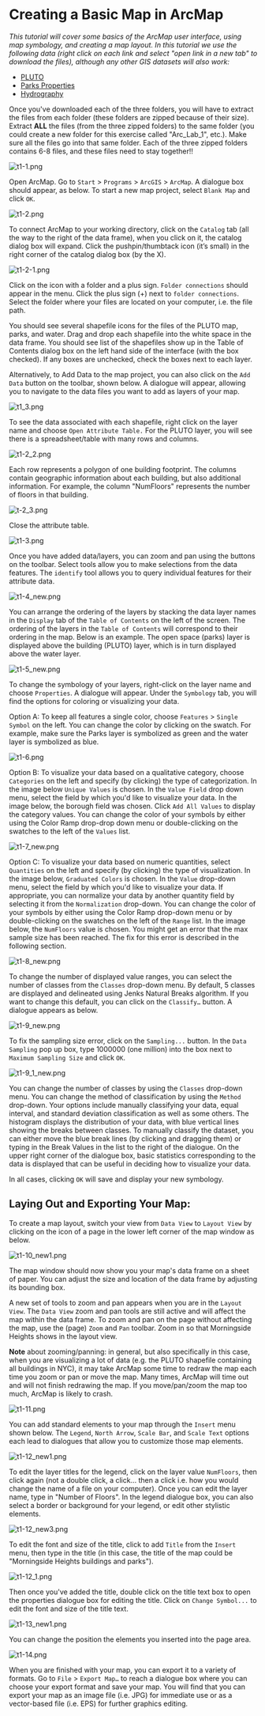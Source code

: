 # Creating a Basic Map in ArcMap

*This tutorial will cover some basics of the ArcMap user interface, using map symbology, and creating a map layout. In this tutorial we use the following data (right click on each link and select "open link in a new tab" to download the files), although any other GIS datasets will also work:*
* [PLUTO](https://www1.nyc.gov/assets/planning/download/zip/data-maps/open-data/nyc_mappluto_18v2_1_shp.zip)
* [Parks Properties](https://data.cityofnewyork.us/api/geospatial/rjaj-zgq7?method=export&format=Shapefile)
* [Hydrography](https://data.cityofnewyork.us/api/geospatial/drh3-e2fd?method=export&format=Shapefile)

Once you've downloaded each of the three folders, you will have to extract the files from each folder (these folders are zipped because of their size). Extract **ALL** the files (from the three zipped folders) to the same folder (you could create a new folder for this exercise called "Arc_Lab_1", etc.). Make sure all the files go into that same folder. Each of the three zipped folders contains 6-8 files, and these files need to stay together!! 

![t1-1.png](https://github.com/jai2125/gis_tutorials/blob/master/Images/Tutorial_01/t1_1.PNG)

Open ArcMap. Go to `Start` > `Programs` > `ArcGIS` > `ArcMap`. A dialogue box should appear, as below. To start a new map project, select `Blank Map` and click `OK`.

![t1-2.png](https://github.com/jai2125/gis_tutorials/blob/master/Images/Tutorial_01/t1_2.PNG)

To connect ArcMap to your working directory, click on the `Catalog` tab (all the way to the right of the data frame), when you click on it, the catalog dialog box will expand. Click the pushpin/thumbtack icon (it’s small) in the right corner of the catalog dialog box
(by the X).

![t1-2-1.png](https://github.com/alisaalias/gis_tutorials/blob/50374381d33d00ceb24a3403c195723b7a7666e0/Images/Tutorial_01/t1-2-1.PNG)

Click on the icon with a folder and a plus sign. `Folder connections` should appear in the menu. Click the plus sign (+) next to `folder connections`. Select the folder where your files are located on your computer, i.e. the file path.

You should see several shapefile icons for the files of the PLUTO map, parks, and water. Drag and drop each shapefile into the white space in the data frame. You should see list of the shapefiles show up in the Table of Contents dialog box on the left
hand side of the interface (with the box checked). If any boxes are unchecked, check the boxes next to each layer.

Alternatively, to Add Data to the map project, you can also click on the `Add Data` button on the toolbar, shown below. A dialogue will appear, allowing you to navigate to the data files you want to add as layers of your map.

![t1_3.png](https://github.com/alisaalias/gis_tutorials/blob/50374381d33d00ceb24a3403c195723b7a7666e0/Images/Tutorial_01/t1_3.png)

To see the data associated with each shapefile, right click on the layer name and choose `Open Attribute Table.` For the PLUTO layer, you will see there is a spreadsheet/table with many rows and columns. 

![t1-2_2.png](https://github.com/alisaalias/gis_tutorials/blob/50374381d33d00ceb24a3403c195723b7a7666e0/Images/Tutorial_01/t1-2_2.png)

Each row represents a polygon of one building footprint. The columns contain geographic information about each building, but also additional information. For example, the column "NumFloors" represents the number of floors in that building. 

![t-2_3.png](https://github.com/alisaalias/gis_tutorials/blob/50374381d33d00ceb24a3403c195723b7a7666e0/Images/Tutorial_01/t1-2_3.png)

Close the attribute table.

![t1-3.png](https://github.com/jai2125/gis_tutorials/blob/master/Images/Tutorial_01/t1_3.PNG)

Once you have added data/layers, you can zoom and pan using the buttons on the toolbar. Select tools allow you to make selections from the data features. The `identify` tool allows you to query individual features for their attribute data.

![t1-4_new.png](https://github.com/alisaalias/gis_tutorials/blob/alisaalias-patch-1/Images/Tutorial_01/t1-4_new.png)

You can arrange the ordering of the layers by stacking the data layer names in the `Display` tab of the `Table of Contents` on the left of the screen. The ordering of the layers in the `Table of Contents` will correspond to their ordering in the map. Below is an example. The open space (parks) layer is displayed above the building (PLUTO) layer, which is in turn displayed above the water layer.

![t1-5_new.png](https://github.com/alisaalias/gis_tutorials/blob/alisaalias-patch-1/Images/Tutorial_01/t1-5_new.png)

To change the symbology of your layers, right-click on the layer name and choose `Properties`. A dialogue will appear. Under the `Symbology` tab, you will find the options for coloring or visualizing your data.

Option A: To keep all features a single color, choose `Features` > `Single Symbol` on the left. You can change the color by clicking on the swatch. For example, make sure the Parks layer is symbolized as green and the water layer is symbolized as blue.

![t1-6.png](https://github.com/jai2125/gis_tutorials/blob/master/Images/Tutorial_01/t1_6.PNG)

Option B: To visualize your data based on a qualitative category, choose `Categories` on the left and specify (by clicking) the type of categorization. In the image below `Unique Values` is chosen. In the `Value Field` drop down menu, select the field by which you'd like to visualize your data. In the image below, the borough field was chosen. Click `Add All Values` to display the category values. You can change the color of your symbols by either using the Color Ramp drop-drop down menu or double-clicking on the swatches to the left of the `Values` list.

![t1-7_new.png](https://github.com/alisaalias/gis_tutorials/blob/alisaalias-patch-1/Images/Tutorial_01/t1-7_new.png)

Option C: To visualize your data based on numeric quantities, select `Quantities` on the left and specify (by clicking) the type of visualization. In the image below, `Graduated Colors` is chosen. In the `Value` drop-down menu, select the field by which you'd like to visualize your data. If appropriate, you can normalize your data by another quantity field by selecting it from the `Normalization` drop-down. You can change the color of your symbols by either using the Color Ramp drop-down menu or by double-clicking on the swatches on the left of the `Range` list. In the image below, the `NumFloors` value is chosen. You might get an error that the max sample size has been reached. The fix for this error is described in the following section.

![t1-8_new.png](https://github.com/alisaalias/gis_tutorials/blob/alisaalias-patch-1/Images/Tutorial_01/t1-8_new.png)

To change the number of displayed value ranges, you can select the number of classes from the `Classes` drop-down menu. By default, 5 classes are displayed and delineated using Jenks Natural Breaks algorithm. If you want to change this default, you can click on the `Classify…` button. A dialogue appears as below.

![t1-9_new.png](https://github.com/alisaalias/gis_tutorials/blob/alisaalias-patch-1/Images/Tutorial_01/t1-9_new.png)

To fix the sampling size error, click on the `Sampling...` button. In the `Data Sampling` pop up box, type 1000000 (one million) into the box next to `Maximum Sampling Size` and click `OK`.

![t1-9_1_new.png](https://github.com/alisaalias/gis_tutorials/blob/alisaalias-patch-1/Images/Tutorial_01/t1-9_1_new.png)

You can change the number of classes by using the `Classes` drop-down menu. You can change the method of classification by using the `Method` drop-down. Your options include manually classifying your data, equal interval, and standard deviation classification as well as some others. The histogram displays the distribution of your data, with blue vertical lines showing the breaks between classes. To manually classify the dataset, you can either move the blue break lines (by clicking and dragging them) or typing in the Break Values in the list to the right of the dialogue. On the upper right corner of the dialogue box, basic statistics corresponding to the data is displayed that can be useful in deciding how to visualize your data.

In all cases, clicking `OK` will save and display your new symbology.

## Laying Out and Exporting Your Map:

To create a map layout, switch your view from `Data View` to `Layout View` by clicking on the icon of a page in the lower left corner of the map window as below.

![t1-10_new1.png](https://github.com/alisaalias/gis_tutorials/blob/alisaalias-patch-1/Images/Tutorial_01/t1-10_new1.png)

The map window should now show you your map's data frame on a sheet of paper. You can adjust the size and location of the data frame by adjusting its bounding box.

A new set of tools to zoom and pan appears when you are in the `Layout View`. The `Data View` zoom and pan tools are still active and will affect the map within the data frame. To zoom and pan on the page without affecting the map, use the (page) `Zoom` and `Pan` toolbar. Zoom in so that Morningside Heights shows in the layout view. 

**Note** about zooming/panning: in general, but also specifically in this case, when you are visualizing a lot of data (e.g. the PLUTO shapefile containing all buildings in NYC), it may take ArcMap some time to redraw the map each time you zoom or pan or move the map. Many times, ArcMap will time out and will not finish redrawing the map. If you move/pan/zoom the map too much, ArcMap is likely to crash.

![t1-11.png](https://github.com/jai2125/gis_tutorials/blob/master/Images/Tutorial_01/t1_11.PNG)

You can add standard elements to your map through the `Insert` menu shown below. The `Legend`, `North Arrow`, `Scale Bar`, and `Scale Text` options each lead to dialogues that allow you to customize those map elements. 

![t1-12_new1.png](https://github.com/alisaalias/gis_tutorials/blob/alisaalias-patch-1/Images/Tutorial_01/t1-12_new1.png)

To edit the layer titles for the legend, click on the layer value `NumFloors`, then click again (not a double click, a click... then a click i.e. how you would change the name of a file on your computer). Once you can edit the layer name, type in "Number of Floors". In the legend dialogue box, you can also select a border or background for your legend, or edit other stylistic elements.

![t1-12_new3.png](https://github.com/alisaalias/gis_tutorials/blob/alisaalias-patch-1/Images/Tutorial_01/t1-12_new3.png)

To edit the font and size of the title, click to add `Title` from the `Insert` menu, then type in the title (in this case, the title of the map could be "Morningside Heights buildings and parks"). 

![t1-12_1.png](https://github.com/alisaalias/gis_tutorials/blob/alisaalias-patch-1/Images/Tutorial_01/t1-12_1.png)

Then once you've added the title, double click on the title text box to open the properties dialogue box for editing the title. Click on `Change Symbol...` to edit the font and size of the title text.

![t1-13_new1.png](https://github.com/alisaalias/gis_tutorials/blob/alisaalias-patch-1/Images/Tutorial_01/t1-13_new1.png)

You can change the position the elements you inserted into the page area.

![t1-14.png](https://github.com/jai2125/gis_tutorials/blob/master/Images/Tutorial_01/t1_14.PNG)

When you are finished with your map, you can export it to a variety of formats. Go to `File` > `Export Map…` to reach a dialogue box where you can choose your export format and save your map. You will find that you can export your map as an image file (i.e. JPG) for immediate use or as a vector-based file (i.e. EPS) for further graphics editing.
